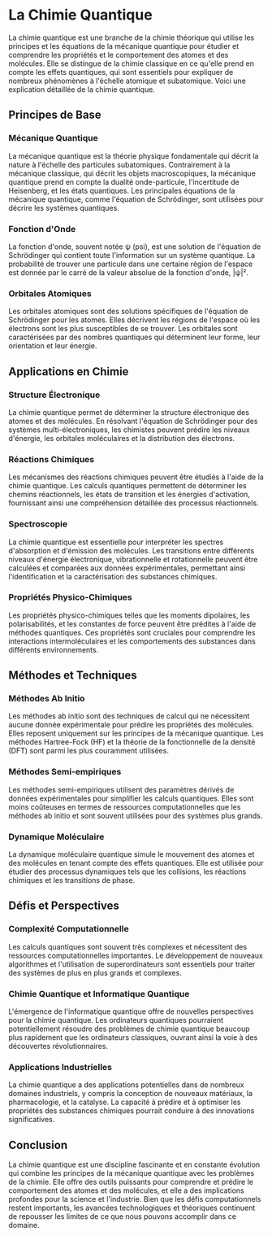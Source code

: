 # La Chimie Quantique

La chimie quantique est une branche de la chimie théorique qui utilise les principes et les équations de la mécanique quantique pour étudier et comprendre les propriétés et le comportement des atomes et des molécules. Elle se distingue de la chimie classique en ce qu'elle prend en compte les effets quantiques, qui sont essentiels pour expliquer de nombreux phénomènes à l'échelle atomique et subatomique. Voici une explication détaillée de la chimie quantique.

## Principes de Base

### Mécanique Quantique

La mécanique quantique est la théorie physique fondamentale qui décrit la nature à l'échelle des particules subatomiques. Contrairement à la mécanique classique, qui décrit les objets macroscopiques, la mécanique quantique prend en compte la dualité onde-particule, l'incertitude de Heisenberg, et les états quantiques. Les principales équations de la mécanique quantique, comme l'équation de Schrödinger, sont utilisées pour décrire les systèmes quantiques.

### Fonction d'Onde

La fonction d'onde, souvent notée ψ (psi), est une solution de l'équation de Schrödinger qui contient toute l'information sur un système quantique. La probabilité de trouver une particule dans une certaine région de l'espace est donnée par le carré de la valeur absolue de la fonction d'onde, |ψ|².

### Orbitales Atomiques

Les orbitales atomiques sont des solutions spécifiques de l'équation de Schrödinger pour les atomes. Elles décrivent les régions de l'espace où les électrons sont les plus susceptibles de se trouver. Les orbitales sont caractérisées par des nombres quantiques qui déterminent leur forme, leur orientation et leur énergie.

## Applications en Chimie

### Structure Électronique

La chimie quantique permet de déterminer la structure électronique des atomes et des molécules. En résolvant l'équation de Schrödinger pour des systèmes multi-électroniques, les chimistes peuvent prédire les niveaux d'énergie, les orbitales moléculaires et la distribution des électrons.

### Réactions Chimiques

Les mécanismes des réactions chimiques peuvent être étudiés à l'aide de la chimie quantique. Les calculs quantiques permettent de déterminer les chemins réactionnels, les états de transition et les énergies d'activation, fournissant ainsi une compréhension détaillée des processus réactionnels.

### Spectroscopie

La chimie quantique est essentielle pour interpréter les spectres d'absorption et d'émission des molécules. Les transitions entre différents niveaux d'énergie électronique, vibrationnelle et rotationnelle peuvent être calculées et comparées aux données expérimentales, permettant ainsi l'identification et la caractérisation des substances chimiques.

### Propriétés Physico-Chimiques

Les propriétés physico-chimiques telles que les moments dipolaires, les polarisabilités, et les constantes de force peuvent être prédites à l'aide de méthodes quantiques. Ces propriétés sont cruciales pour comprendre les interactions intermoléculaires et les comportements des substances dans différents environnements.

## Méthodes et Techniques

### Méthodes Ab Initio

Les méthodes ab initio sont des techniques de calcul qui ne nécessitent aucune donnée expérimentale pour prédire les propriétés des molécules. Elles reposent uniquement sur les principes de la mécanique quantique. Les méthodes Hartree-Fock (HF) et la théorie de la fonctionnelle de la densité (DFT) sont parmi les plus couramment utilisées.

### Méthodes Semi-empiriques

Les méthodes semi-empiriques utilisent des paramètres dérivés de données expérimentales pour simplifier les calculs quantiques. Elles sont moins coûteuses en termes de ressources computationnelles que les méthodes ab initio et sont souvent utilisées pour des systèmes plus grands.

### Dynamique Moléculaire

La dynamique moléculaire quantique simule le mouvement des atomes et des molécules en tenant compte des effets quantiques. Elle est utilisée pour étudier des processus dynamiques tels que les collisions, les réactions chimiques et les transitions de phase.

## Défis et Perspectives

### Complexité Computationnelle

Les calculs quantiques sont souvent très complexes et nécessitent des ressources computationnelles importantes. Le développement de nouveaux algorithmes et l'utilisation de superordinateurs sont essentiels pour traiter des systèmes de plus en plus grands et complexes.

### Chimie Quantique et Informatique Quantique

L'émergence de l'informatique quantique offre de nouvelles perspectives pour la chimie quantique. Les ordinateurs quantiques pourraient potentiellement résoudre des problèmes de chimie quantique beaucoup plus rapidement que les ordinateurs classiques, ouvrant ainsi la voie à des découvertes révolutionnaires.

### Applications Industrielles

La chimie quantique a des applications potentielles dans de nombreux domaines industriels, y compris la conception de nouveaux matériaux, la pharmacologie, et la catalyse. La capacité à prédire et à optimiser les propriétés des substances chimiques pourrait conduire à des innovations significatives.

## Conclusion

La chimie quantique est une discipline fascinante et en constante évolution qui combine les principes de la mécanique quantique avec les problèmes de la chimie. Elle offre des outils puissants pour comprendre et prédire le comportement des atomes et des molécules, et elle a des implications profondes pour la science et l'industrie. Bien que les défis computationnels restent importants, les avancées technologiques et théoriques continuent de repousser les limites de ce que nous pouvons accomplir dans ce domaine.